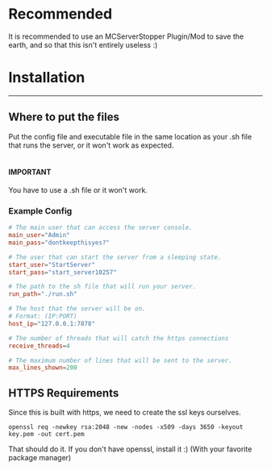# Recommended
It is recommended to use an MCServerStopper Plugin/Mod to save the earth, and so that this isn't entirely useless :)

# Installation

---

## Where to put the files
Put the config file and executable file in the same location as your 
.sh file that runs the server, or it won't work as expected.
<br><br>
#### IMPORTANT
You have to use a .sh file or it won't work.

### Example Config
```toml
# The main user that can access the server console.
main_user="Admin"
main_pass="dontkeepthisyes?"

# The user that can start the server from a sleeping state.
start_user="StartServer"
start_pass="start_server10257"

# The path to the sh file that will run your server.
run_path="./run.sh"

# The host that the server will be on.
# Format: (IP:PORT)
host_ip="127.0.0.1:7878"

# The number of threads that will catch the https connections
receive_threads=4

# The maximum number of lines that will be sent to the server.
max_lines_shown=200
```

## HTTPS Requirements
Since this is built with https, we need to create the ssl keys ourselves.
```shell
openssl req -newkey rsa:2048 -new -nodes -x509 -days 3650 -keyout key.pem -out cert.pem
```
That should do it. If you don't have openssl, install it :) (With your favorite package manager)
